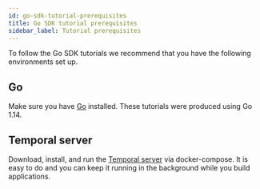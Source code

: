 ```yaml
---
id: go-sdk-tutorial-prerequisites
title: Go SDK tutorial prerequisites
sidebar_label: Tutorial prerequisites
---
```


To follow the Go SDK tutorials we recommend that you have the following environments set up.

## Go

Make sure you have [Go](https://golang.org/doc/install) installed. These tutorials were produced using Go 1.14.

## Temporal server

Download, install, and run the [Temporal server](/docs/install-temporal-server) via docker-compose. It is easy to do and you can keep it running in the background while you build applications.
